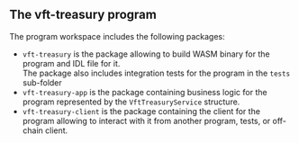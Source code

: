 ## The **vft-treasury** program

The program workspace includes the following packages:
- `vft-treasury` is the package allowing to build WASM binary for the program and IDL file for it.  
  The package also includes integration tests for the program in the `tests` sub-folder
- `vft-treasury-app` is the package containing business logic for the program represented by the `VftTreasuryService` structure.  
- `vft-treasury-client` is the package containing the client for the program allowing to interact with it from another program, tests, or
  off-chain client.

